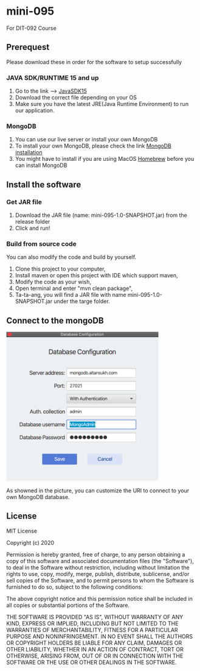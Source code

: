 # mini-095

For DIT-092 Course

## Prerequest
Please download these in order for the software to setup successfully

### JAVA SDK/RUNTIME 15 and up
1. Go to the link --><!--Link--> 
[JavaSDK15](https://www.oracle.com/java/technologies/javase/jdk15-archive-downloads.html)
2. Download the correct file depending on your OS
3. Make sure you have the latest JRE(Java Runtime Environment) to run our application.

### MongoDB
1. You can use our live server or install your own MongoDB
2. To install your own MongoDB, please check the link <!--Link-->
[MongoDB installation](https://docs.mongodb.com/manual/installation/)
3. You might have to install if you are using MacOS <!--Link-->
[Homebrew](https://brew.sh/#install) before you can install MongoDB



## Install the software
### Get JAR file
1. Download the JAR file (name: mini-095-1.0-SNAPSHOT.jar) from the release folder 
2. Click and run!
### Build from source code
You can also modify the code and build by yourself.
1. Clone this project to your computer,
2. Install maven or open this project with IDE which support maven,
3. Modify the code as your wish,
4. Open terminal and enter "mvn clean package",
5. Ta-ta-ang, you will find a JAR file with name mini-095-1.0-SNAPSHOT.jar under the targe folder.

## Connect to the mongoDB
<img src="/mini-095/pic/screenshot.png" alt="drawing" width="400"/>


As showned in the picture, you can customize the URI to connect to your own MongoDB database.


## License
MIT License

Copyright (c) 2020 

Permission is hereby granted, free of charge, to any person obtaining a copy
of this software and associated documentation files (the "Software"), to deal
in the Software without restriction, including without limitation the rights
to use, copy, modify, merge, publish, distribute, sublicense, and/or sell
copies of the Software, and to permit persons to whom the Software is
furnished to do so, subject to the following conditions:

The above copyright notice and this permission notice shall be included in all
copies or substantial portions of the Software.

THE SOFTWARE IS PROVIDED "AS IS", WITHOUT WARRANTY OF ANY KIND, EXPRESS OR
IMPLIED, INCLUDING BUT NOT LIMITED TO THE WARRANTIES OF MERCHANTABILITY,
FITNESS FOR A PARTICULAR PURPOSE AND NONINFRINGEMENT. IN NO EVENT SHALL THE
AUTHORS OR COPYRIGHT HOLDERS BE LIABLE FOR ANY CLAIM, DAMAGES OR OTHER
LIABILITY, WHETHER IN AN ACTION OF CONTRACT, TORT OR OTHERWISE, ARISING FROM,
OUT OF OR IN CONNECTION WITH THE SOFTWARE OR THE USE OR OTHER DEALINGS IN THE
SOFTWARE.

